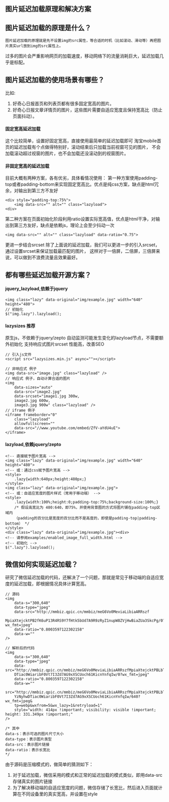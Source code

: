 ## 图片延迟加载原理和解决方案

## 图片延迟加载的原理是什么？
```
图片延迟加载的原理就是先不设置img的src属性，等合适的时机（比如滚动、滑动等）再把图片真实url放到img的src属性上。
```
过多的图片会严重影响网页的加载速度，移动网络下的流量消耗巨大，延迟加载几乎是标配。

## 图片延迟加载的使用场景有哪些？
比如: 

1. 好奇心日报首页和列表页都有很多固定宽高的图片。
2. 好奇心日报文章详情页的图片，这些图片需要自适应宽度且保持宽高比（防止页面抖动）。

#### 固定宽高延迟加载
这个比较简单，设置好固定宽高，直接使用最简单的延迟加载即可
淘宝mobile首页的延迟加载有个点做得特别好，滚动结束后只加载当前视窗可见的图片，
不会加载滚动超过视窗的图片，也不会加载还没滚动到的视窗图片。

#### 非固定宽高的延迟加载
目前大概有两种方案，各有优劣，具体看情况使用：
第一种方案使用padding-top或者padding-bottom来实现固定宽高比。优点是纯css方案，缺点是html冗余，对输出到第三方不友好
```
<div style="padding-top:75%">
    <img data-src="" alt="" class="lazyload">
<div>
```

第二种方案在页面初始化阶段利用ratio设置实际宽高值，优点是html干净，对输出到第三方友好，缺点是依赖js，理论上会至少抖动一次
```
<img data-src="" alt="" class="lazyload" data-ratio="0.75">
```

更进一步结合srcset
除了上面说的延迟加载，我们可以更进一步的引入srcset，通过设置srcset来保证加载最匹配的图片，
这样对于一倍屏，二倍屏，三倍屏来说，可以做到不浪费流量且效果最好。

## 都有哪些延迟加载开源方案？
#### jquery_lazyload,依赖于jquery
```
<img class="lazy" data-original="img/example.jpg" width="640" height="480">
// 初始化
$("img.lazy").lazyload();
```

#### lazysizes 推荐
原生js，不依赖于jquery/zepto
自动监测可能发生变化的lazyload节点，不需要额外初始化
支持响应式图片srcset
性能高，改善SEO
```
// 引入js文件
<script src="lazysizes.min.js" async=""></script>

// 非响应式 例子
<img data-src="image.jpg" class="lazyload" />
// 响应式 例子，自动计算合适的图片
<img
    data-sizes="auto"
    data-src="image2.jpg"
    data-srcset="image1.jpg 300w,
    image2.jpg 600w,
    image3.jpg 900w" class="lazyload" />
// iframe 例子
<iframe frameborder="0"
    class="lazyload"
    allowfullscreen=""
    data-src="//www.youtube.com/embed/ZfV-aYdU4uE">
</iframe>
```

#### lazyload,依赖jquery/zepto
```
<!-- 直接赋予图片宽高 -->
<img class="lazy" data-original="img/example.jpg" width="640" height="480">
<!-- 或：通过css赋予图片宽高 -->
<style>
    .lazy{width:640px;height:480px;}
</style>
<img class="lazy" data-original="img/example.jpg">
<!-- 或：自适应宽度的图片样式（常用于移动端） -->
<style>
    .lazy{width:100%;height:0;padding-top:75%;background-size:100%;}
    /* 假设高宽比为 480:640，即75%，并使用背景图的方式将图片铺在padding-top区域内
    （padding的百分比是宽度的百分比而不是高度的，即使是padding-top|padding-bottom） */
</style>
<div class="lazy" data-original="img/example.jpg"><div>
<!-- 请参阅examples/enabled_image_full_width.html -->
<!-- 初始化 -->
$(".lazy").lazyload();
```

## 微信如何实现延迟加载？
研究了微信延迟加载的代码，还解决了一个问题，那就是常见于移动端的自适应宽度的延迟加载，即根据情况具体计算宽高。
```
// 源码
<img 
    data-s="300,640" 
    data-type="jpeg" 
    data-src="http://mmbiz.qpic.cn/mmbiz/meG6Vo0MeviaLibiaARRszf
    MpiaXtejcktPB2fK6uP13R4RS9Y7fHtk5bUd7A9R9zRyZ1nupW8ZVjHwBiaZUa3SkcPg/0?wx_fmt=jpeg" 
    data-ratio="0.8003597122302158" 
    data-w=""  
/>

// 解析后的代码
<img 
    data-s="300,640" 
    data-type="jpeg" 
    data-src="http://mmbiz.qpic.cn/mmbiz/meG6Vo0MeviaLibiaARRszfMpiaXtejcktPBLbT37dSYzNyhw
    DTiac0WiaribF0Vt7I3Zd7AG9xXSCUoch61KicnYnfqIw/0?wx_fmt=jpeg" 
    data-ratio="0.8003597122302158" 
    data-w="" 
    src="http://mmbiz.qpic.cn/mmbiz/meG6Vo0MeviaLibiaARRszfMpiaXtejcktPBLbT37dS
    YzNyhwDTiac0WiaribF0Vt7I3Zd7AG9xXSCUoch61KicnYnfqIw/640?wx_fmt=jpeg&
    tp=webp&wxfrom=5&wx_lazy=1&retryload=1" 
    style="width: 414px !important; visibility: visible !important; height: 331.349px !important;" 
/>

/* 其中
data-s：表示可选的图片尺寸大小
data-type：表示图片类型
data-src：表示图片链接
data-ratio：表示长宽比
*/
```
由于源码是压缩模式的，做简单的猜测如下：

1. 对于延迟加载，微信采用的模式和正常的延迟加载的模式类似，即用data-src存储真实的图片链接
2. 为了解决移动端的自适应宽度的问题，微信存储了长宽比，然后进入页面就计算在不同设备里的真实宽高，并设置在style
